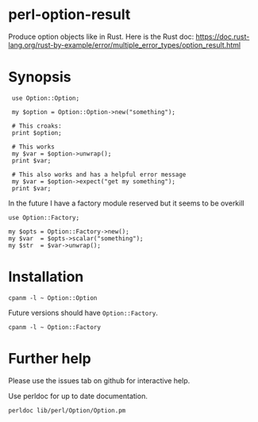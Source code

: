 # perl-option-result

Produce option objects like in Rust.
Here is the Rust doc: https://doc.rust-lang.org/rust-by-example/error/multiple_error_types/option_result.html

# Synopsis

     use Option::Option;

     my $option = Option::Option->new("something");

     # This croaks:
     print $option;

     # This works
     my $var = $option->unwrap();
     print $var;

     # This also works and has a helpful error message
     my $var = $option->expect("get my something");
     print $var;

In the future I have a factory module reserved but it seems to be overkill

    use Option::Factory;

    my $opts = Option::Factory->new();
    my $var  = $opts->scalar("something");
    my $str  = $var->unwrap();

# Installation

    cpanm -l ~ Option::Option

Future versions should have `Option::Factory`.

    cpanm -l ~ Option::Factory

# Further help

Please use the issues tab on github for interactive help.

Use perldoc for up to date documentation.

```shell
perldoc lib/perl/Option/Option.pm
```
